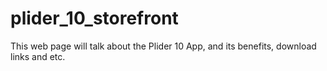 # plider_10_storefront

This web page will talk about the Plider 10 App,
and its benefits, download links and etc.
